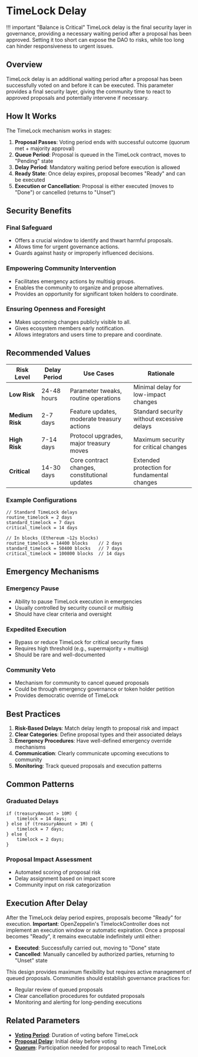 # TimeLock Delay

!!! important "Balance is Critical"
    TimeLock delay is the final security layer in governance, providing a necessary waiting period after a proposal has been approved. Setting it too short can expose the DAO to risks, while too long can hinder responsiveness to urgent issues.

## Overview

TimeLock delay is an additional waiting period after a proposal has been successfully voted on and before it can be executed. This parameter provides a final security layer, giving the community time to react to approved proposals and potentially intervene if necessary.

## How It Works

The TimeLock mechanism works in stages:

1. **Proposal Passes**: Voting period ends with successful outcome (quorum met + majority approval)
2. **Queue Period**: Proposal is queued in the TimeLock contract, moves to "Pending" state
3. **Delay Period**: Mandatory waiting period before execution is allowed
4. **Ready State**: Once delay expires, proposal becomes "Ready" and can be executed
5. **Execution or Cancellation**: Proposal is either executed (moves to "Done") or cancelled (returns to "Unset")

## Security Benefits

### **Final Safeguard**
- Offers a crucial window to identify and thwart harmful proposals.
- Allows time for urgent governance actions.
- Guards against hasty or improperly influenced decisions.

### **Empowering Community Intervention**
- Facilitates emergency actions by multisig groups.
- Enables the community to organize and propose alternatives.
- Provides an opportunity for significant token holders to coordinate.

### **Ensuring Openness and Foresight**
- Makes upcoming changes publicly visible to all.
- Gives ecosystem members early notification.
- Allows integrators and users time to prepare and coordinate.

## Recommended Values

| Risk Level | Delay Period | Use Cases | Rationale |
|------------|--------------|-----------|-----------|
| **Low Risk** | 24-48 hours | Parameter tweaks, routine operations | Minimal delay for low-impact changes |
| **Medium Risk** | 2-7 days | Feature updates, moderate treasury actions | Standard security without excessive delays |
| **High Risk** | 7-14 days | Protocol upgrades, major treasury moves | Maximum security for critical changes |
| **Critical** | 14-30 days | Core contract changes, constitutional updates | Extended protection for fundamental changes |

### **Example Configurations**

```solidity
// Standard TimeLock delays
routine_timelock = 2 days
standard_timelock = 7 days  
critical_timelock = 14 days

// In blocks (Ethereum ~12s blocks)
routine_timelock = 14400 blocks    // 2 days
standard_timelock = 50400 blocks   // 7 days
critical_timelock = 100800 blocks  // 14 days
```

## Emergency Mechanisms

### **Emergency Pause**
- Ability to pause TimeLock execution in emergencies
- Usually controlled by security council or multisig
- Should have clear criteria and oversight

### **Expedited Execution**
- Bypass or reduce TimeLock for critical security fixes
- Requires high threshold (e.g., supermajority + multisig)
- Should be rare and well-documented

### **Community Veto**
- Mechanism for community to cancel queued proposals
- Could be through emergency governance or token holder petition
- Provides democratic override of TimeLock

## Best Practices

1. **Risk-Based Delays**: Match delay length to proposal risk and impact
2. **Clear Categories**: Define proposal types and their associated delays
3. **Emergency Procedures**: Have well-defined emergency override mechanisms
4. **Communication**: Clearly communicate upcoming executions to community
5. **Monitoring**: Track queued proposals and execution patterns

## Common Patterns

### **Graduated Delays**
```solidity
if (treasuryAmount > 10M) {
    timelock = 14 days;
} else if (treasuryAmount > 1M) {
    timelock = 7 days;
} else {
    timelock = 2 days;
}
```

### **Proposal Impact Assessment**
- Automated scoring of proposal risk
- Delay assignment based on impact score
- Community input on risk categorization

## Execution After Delay

After the TimeLock delay period expires, proposals become "Ready" for execution. **Important**: OpenZeppelin's TimelockController does not implement an execution window or automatic expiration. Once a proposal becomes "Ready", it remains executable indefinitely until either:

- **Executed**: Successfully carried out, moving to "Done" state
- **Cancelled**: Manually cancelled by authorized parties, returning to "Unset" state

This design provides maximum flexibility but requires active management of queued proposals. Communities should establish governance practices for:

- Regular review of queued proposals
- Clear cancellation procedures for outdated proposals
- Monitoring and alerting for long-pending executions

## Related Parameters

- **[Voting Period](voting-period.md)**: Duration of voting before TimeLock
- **[Proposal Delay](proposal-delay.md)**: Initial delay before voting
- **[Quorum](quorum.md)**: Participation needed for proposal to reach TimeLock